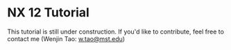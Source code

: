 # NX 12 Tutorial

This tutorial is still under construction. If you'd like to contribute, feel free to contact me (Wenjin Tao: w.tao@mst.edu)


